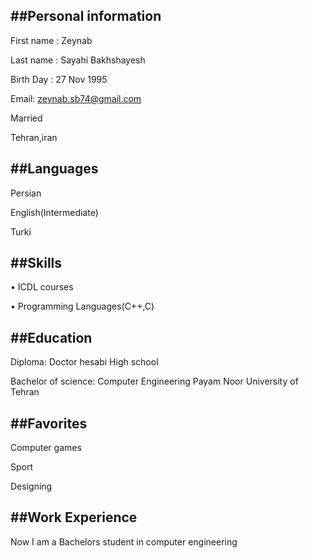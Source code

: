 ##Personal information
----
First name : Zeynab

Last name : Sayahi Bakhshayesh

Birth Day : 27 Nov 1995

Email: zeynab.sb74@gmail.com

Married

Tehran,iran

##Languages
----
Persian

English(Intermediate)

Turki

##Skills
----
• ICDL courses

• Programming Languages(C++,C)

##Education
----
Diploma: Doctor hesabi High school

Bachelor of science: Computer Engineering Payam Noor University of Tehran

##Favorites
----
Computer games

Sport

Designing

##Work Experience
----
Now I am a Bachelors student in computer engineering
